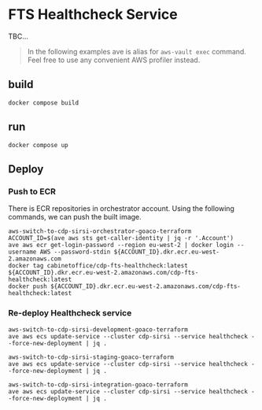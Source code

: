 # FTS Healthcheck Service

TBC...

> In the following examples ave is alias for `aws-vault exec` command.
Feel free to use any convenient AWS profiler instead.

## build

```shell
docker compose build
```

## run

```shell
docker compose up

```

## Deploy

### Push to ECR

There is ECR repositories in orchestrator account. Using the following commands, we can push the built image.

```shell
aws-switch-to-cdp-sirsi-orchestrator-goaco-terraform
ACCOUNT_ID=$(ave aws sts get-caller-identity | jq -r '.Account')
ave aws ecr get-login-password --region eu-west-2 | docker login --username AWS --password-stdin ${ACCOUNT_ID}.dkr.ecr.eu-west-2.amazonaws.com
docker tag cabinetoffice/cdp-fts-healthcheck:latest ${ACCOUNT_ID}.dkr.ecr.eu-west-2.amazonaws.com/cdp-fts-healthcheck:latest
docker push ${ACCOUNT_ID}.dkr.ecr.eu-west-2.amazonaws.com/cdp-fts-healthcheck:latest
```

### Re-deploy Healthcheck service

```shell
aws-switch-to-cdp-sirsi-development-goaco-terraform
ave aws ecs update-service --cluster cdp-sirsi --service healthcheck --force-new-deployment | jq .
```

```shell
aws-switch-to-cdp-sirsi-staging-goaco-terraform
ave aws ecs update-service --cluster cdp-sirsi --service healthcheck --force-new-deployment | jq .
```

```shell
aws-switch-to-cdp-sirsi-integration-goaco-terraform
ave aws ecs update-service --cluster cdp-sirsi --service healthcheck --force-new-deployment | jq .
```

